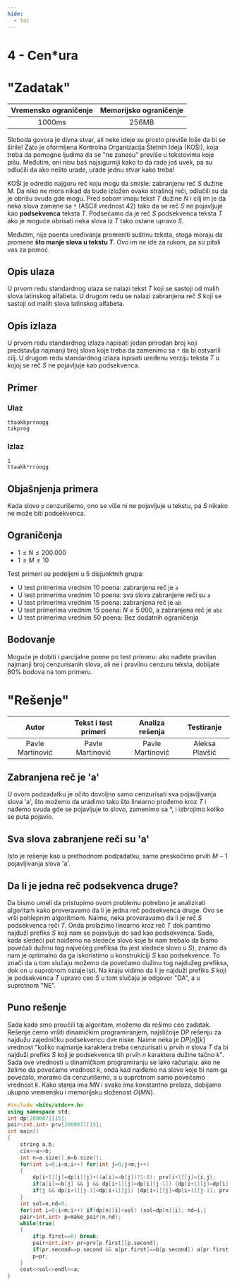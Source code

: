 ```yaml
---
hide:
  - toc
---
```


# 4 - Cen*ura

#  "Zadatak"

| Vremensko ograničenje | Memorijsko ograničenje |
|:-:|:-:|
| 1000ms | 256MB |


Sloboda govora je divna stvar, ali neke ideje su prosto previše loše da bi se širile! Zato je oformljena Kontrolna Organizacija Štetnih Ideja (KOŠI), koja treba da pomogne ljudima da se "ne zanesu" previše u tekstovima koje pišu. Međutim, oni nisu  baš najsigurniji kako to da rade još uvek, pa su odlučili da ako nešto urade, urade jednu stvar kako treba!

KOŠI je odredio najgoru reč koju mogu da smisle: zabranjenu reč $S$ dužine $M$. Da niko ne mora nikad da bude izložen ovako strašnoj reči, odlučili su da je obrišu svuda gde mogu. Pred sobom imaju tekst $T$ dužine $N$ i cilj im je da neka slova zamene sa `*` (ASCII vrednost $42$) tako da se reč $S$ ne pojavljuje kao **podsekvenca** teksta  $T$. Podsećamo da je reč $S$ podsekvenca teksta $T$ ako je moguće obrisati neka slova iz $T$ tako ostane upravo $S$.

Međutim, nije poenta uređivanja promeniti suštinu teksta, stoga moraju da promene **što manje slova u tekstu $T$**. Ovo im ne ide za rukom, pa su pitali vas za pomoć.
## Opis ulaza
U prvom redu standardnog ulaza se nalazi tekst $T$ koji se sastoji od malih slova latinskog alfabeta. U drugom redu se nalazi zabranjena reč $S$ koji se sastoji od malih slova latinskog alfabeta.
## Opis izlaza
U prvom redu standardnog izlaza napisati jedan prirodan broj koji predstavlja najmanji broj slova koje treba da zamenimo sa  `*` da bi ostvarili cilj. U drugom redu standardnog izlaza ispisati uređenu verziju teksta $T$ u kojoj se reč $S$ ne pojavljuje kao podsekvenca.
## Primer

### Ulaz

```
ttaakkprroogg
takprog
```

### Izlaz

```
1
ttaakk*rroogg
```
## Objašnjenja primera
Kada slovo `p` cenzurišemo, ono se više ni ne pojavljuje u tekstu, pa $S$ nikako ne može biti podsekvenca.
## Ograničenja
-   $1 \leq N \leq 200.000$
-   $1 \leq M \leq 10$

Test primeri su podeljeni u 5 disjunktnih grupa:

-   U test primerima vrednim $10$ poena: zabranjena reč je `a`
-   U test primerima vrednim $10$ poena: sva slova zabranjene reči su `a`
-   U test primerima vrednim $15$ poena: zabranjena reč je `ab`
-   U test primerima vrednim $15$ poena: $N \leq 5.000$, a zabranjena reč je `abc`
-   U test primerima vrednim $50$ poena: Bez dodatnih ograničenja
## Bodovanje
Moguće je dobiti i parcijalne poene po test primeru: ako nađete pravilan najmanji broj cenzurisanih slova, ali ne i pravilnu cenzuru teksta, dobijate 80% bodova na tom primeru.

#  "Rešenje"

| Autor | Tekst i test primeri | Analiza rеšenja | Testiranje |
|:-:|:-:|:-:|:-:|
| Pavle Martinović | Pavle Martinović | Pavle Martinović | Aleksa Plavšić |


## Zabranjena reč je 'a'
U ovom podzadatku je očito dovoljno samo cenzurisati sva pojavljivanja slova 'a', što možemo da uradimo tako što linearno prođemo kroz $T$ i nađemo svuda gde se pojavljuje to slovo, zamenimo sa *, i izbrojimo koliko se puta pojavio.
##  Sva slova zabranjene reči su 'a'
Isto je rešenje kao u prethodnom podzadatku, samo preskočimo prvih $M-1$ pojavljivanja slova 'a'.

## Da li je jedna reč podsekvenca druge?
Da bismo umeli da pristupimo ovom problemu potrebno je analizirati algoritam kako proveravamo da li je jedna reč podsekvenca druge. 
Ovo se vrši pohlepnim algoritmom. Naime, neka proveravamo da li je reč $S$ podsekvenca reči $T$. Onda prolazimo linearno kroz reč $T$ dok pamtimo najduži prefiks $S$ koji nam se pojavljuje do sad kao podsekvenca.  Sada, kada sledeći put naiđemo na sledeće slovo koje bi nam trebalo da bismo povećali dužinu tog najvećeg prefiksa (to jest sledeće slovo u $S$), znamo da nam je optimalno da  ga iskoristimo u konstrukiciji $S$ kao podsekvence. To znači da u tom slučaju možemo da povećamo dužinu tog najdužeg prefiksa, dok on u suprotnom ostaje isti. Na kraju vidimo da li je najduži prefiks $S$ koji je podsekvenca $T$ upravo ceo $S$ u tom slučaju je odgovor "DA", a u suprotnom "NE".

## Puno rešenje
Sada kada smo proučili taj algoritam, možemo da rešimo ceo zadatak.
Rešenje ćemo vršiti dinamičkim programiranjem, najsličnije DP rešenju za najdužu zajedničku podsekvencu dve niske. Naime neka je $DP[n][k]$ vrednost "koliko najmanje karaktera treba cenzurisati u prvih $n$ slova $T$ da bi najduži prefiks $S$ koji je podsekvenca tih prvih $n$ karaktera dužine tačno $k$". Sada ove vrednosti u dinamičkom programiranju se lako računaju: ako ne želimo da povećamo vrednost $k$, onda kad naiđemo na slovo koje bi nam ga povećalo, moramo da cenzurišemo, a u suprotnom samo povećamo vrednost $k$. Kako stanja ima $MN$ i svako ima konstantno prelaza, dobijamo ukupno vremensku i memorijsku složenost $O(MN)$. 



``` cpp title="04_cenzura.cpp" linenums="1"
#include <bits/stdc++.h>
using namespace std;
int dp[200007][15];
pair<int,int> prv[200007][15];
int main()
{
    string a,b;
    cin>>a>>b;
    int n=a.size(),m=b.size();
    for(int i=0;i<n;i++) for(int j=0;j<m;j++)
    {
        dp[i+1][j]=dp[i][j]+((a[i]==b[j])?1:0); prv[i+1][j]={i,j};
        if(a[i]==b[j] && j && dp[i+1][j]>dp[i][j-1]) {dp[i+1][j]=dp[i][j-1]; prv[i+1][j]={i,j-1};}
        if(j && dp[i+1][j-1]<dp[i+1][j]) {dp[i+1][j]=dp[i+1][j-1]; prv[i+1][j]={i+1,j-1};}
    }
    int sol=n,nd=0;
    for(int i=0;i<m;i++) if(dp[n][i]<sol) {sol=dp[n][i]; nd=i;}
    pair<int,int> p=make_pair(n,nd);
    while(true)
    {
        if(p.first==0) break;
        pair<int,int> pr=prv[p.first][p.second];
        if(pr.second==p.second && a[pr.first]==b[p.second]) a[pr.first]='*';
        p=pr;
    }
    cout<<sol<<endl<<a;
}

```
